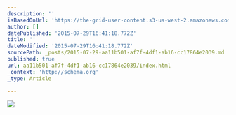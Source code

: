 ```yaml
---
description: ''
isBasedOnUrl: 'https://the-grid-user-content.s3-us-west-2.amazonaws.com/57d20992-a483-4b9e-bbc4-bf3221f3f41d.jpg'
author: []
datePublished: '2015-07-29T16:41:18.772Z'
title: ''
dateModified: '2015-07-29T16:41:18.772Z'
sourcePath: _posts/2015-07-29-aa11b501-af7f-4df1-ab16-cc17864e2039.md
published: true
url: aa11b501-af7f-4df1-ab16-cc17864e2039/index.html
_context: 'http://schema.org'
_type: Article

---
```

![](https://the-grid-user-content.s3-us-west-2.amazonaws.com/57d20992-a483-4b9e-bbc4-bf3221f3f41d.jpg)